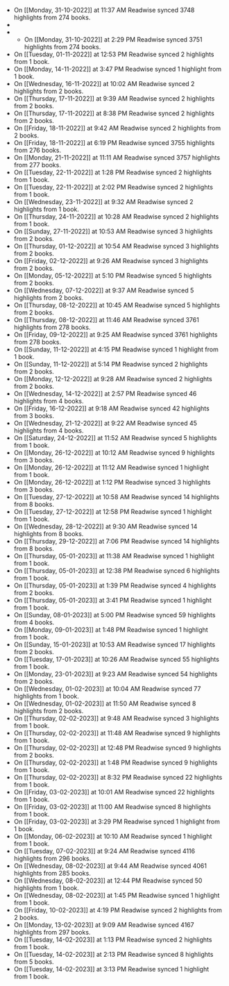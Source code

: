 - On [[Monday, 31-10-2022]] at 11:37 AM Readwise synced 3748 highlights from 274 books.
-
- * On [[Monday, 31-10-2022]] at 2:29 PM Readwise synced 3751 highlights from 274 books.
- On [[Tuesday, 01-11-2022]] at 12:53 PM Readwise synced 2 highlights from 1 book.
- On [[Monday, 14-11-2022]] at 3:47 PM Readwise synced 1 highlight from 1 book.
- On [[Wednesday, 16-11-2022]] at 10:02 AM Readwise synced 2 highlights from 2 books.
- On [[Thursday, 17-11-2022]] at 9:39 AM Readwise synced 2 highlights from 2 books.
- On [[Thursday, 17-11-2022]] at 8:38 PM Readwise synced 2 highlights from 2 books.
- On [[Friday, 18-11-2022]] at 9:42 AM Readwise synced 2 highlights from 2 books.
- On [[Friday, 18-11-2022]] at 6:19 PM Readwise synced 3755 highlights from 276 books.
- On [[Monday, 21-11-2022]] at 11:11 AM Readwise synced 3757 highlights from 277 books.
- On [[Tuesday, 22-11-2022]] at 1:28 PM Readwise synced 2 highlights from 1 book.
- On [[Tuesday, 22-11-2022]] at 2:02 PM Readwise synced 2 highlights from 1 book.
- On [[Wednesday, 23-11-2022]] at 9:32 AM Readwise synced 2 highlights from 1 book.
- On [[Thursday, 24-11-2022]] at 10:28 AM Readwise synced 2 highlights from 1 book.
- On [[Sunday, 27-11-2022]] at 10:53 AM Readwise synced 3 highlights from 2 books.
- On [[Thursday, 01-12-2022]] at 10:54 AM Readwise synced 3 highlights from 2 books.
- On [[Friday, 02-12-2022]] at 9:26 AM Readwise synced 3 highlights from 2 books.
- On [[Monday, 05-12-2022]] at 5:10 PM Readwise synced 5 highlights from 2 books.
- On [[Wednesday, 07-12-2022]] at 9:37 AM Readwise synced 5 highlights from 2 books.
- On [[Thursday, 08-12-2022]] at 10:45 AM Readwise synced 5 highlights from 2 books.
- On [[Thursday, 08-12-2022]] at 11:46 AM Readwise synced 3761 highlights from 278 books.
- On [[Friday, 09-12-2022]] at 9:25 AM Readwise synced 3761 highlights from 278 books.
- On [[Sunday, 11-12-2022]] at 4:15 PM Readwise synced 1 highlight from 1 book.
- On [[Sunday, 11-12-2022]] at 5:14 PM Readwise synced 2 highlights from 2 books.
- On [[Monday, 12-12-2022]] at 9:28 AM Readwise synced 2 highlights from 2 books.
- On [[Wednesday, 14-12-2022]] at 2:57 PM Readwise synced 46 highlights from 4 books.
- On [[Friday, 16-12-2022]] at 9:18 AM Readwise synced 42 highlights from 3 books.
- On [[Wednesday, 21-12-2022]] at 9:22 AM Readwise synced 45 highlights from 4 books.
- On [[Saturday, 24-12-2022]] at 11:52 AM Readwise synced 5 highlights from 1 book.
- On [[Monday, 26-12-2022]] at 10:12 AM Readwise synced 9 highlights from 3 books.
- On [[Monday, 26-12-2022]] at 11:12 AM Readwise synced 1 highlight from 1 book.
- On [[Monday, 26-12-2022]] at 1:12 PM Readwise synced 3 highlights from 3 books.
- On [[Tuesday, 27-12-2022]] at 10:58 AM Readwise synced 14 highlights from 8 books.
- On [[Tuesday, 27-12-2022]] at 12:58 PM Readwise synced 1 highlight from 1 book.
- On [[Wednesday, 28-12-2022]] at 9:30 AM Readwise synced 14 highlights from 8 books.
- On [[Thursday, 29-12-2022]] at 7:06 PM Readwise synced 14 highlights from 8 books.
- On [[Thursday, 05-01-2023]] at 11:38 AM Readwise synced 1 highlight from 1 book.
- On [[Thursday, 05-01-2023]] at 12:38 PM Readwise synced 6 highlights from 1 book.
- On [[Thursday, 05-01-2023]] at 1:39 PM Readwise synced 4 highlights from 2 books.
- On [[Thursday, 05-01-2023]] at 3:41 PM Readwise synced 1 highlight from 1 book.
- On [[Sunday, 08-01-2023]] at 5:00 PM Readwise synced 59 highlights from 4 books.
- On [[Monday, 09-01-2023]] at 1:48 PM Readwise synced 1 highlight from 1 book.
- On [[Sunday, 15-01-2023]] at 10:53 AM Readwise synced 17 highlights from 2 books.
- On [[Tuesday, 17-01-2023]] at 10:26 AM Readwise synced 55 highlights from 1 book.
- On [[Monday, 23-01-2023]] at 9:23 AM Readwise synced 54 highlights from 2 books.
- On [[Wednesday, 01-02-2023]] at 10:04 AM Readwise synced 77 highlights from 1 book.
- On [[Wednesday, 01-02-2023]] at 11:50 AM Readwise synced 8 highlights from 2 books.
- On [[Thursday, 02-02-2023]] at 9:48 AM Readwise synced 3 highlights from 1 book.
- On [[Thursday, 02-02-2023]] at 11:48 AM Readwise synced 9 highlights from 1 book.
- On [[Thursday, 02-02-2023]] at 12:48 PM Readwise synced 9 highlights from 2 books.
- On [[Thursday, 02-02-2023]] at 1:48 PM Readwise synced 9 highlights from 1 book.
- On [[Thursday, 02-02-2023]] at 8:32 PM Readwise synced 22 highlights from 1 book.
- On [[Friday, 03-02-2023]] at 10:01 AM Readwise synced 22 highlights from 1 book.
- On [[Friday, 03-02-2023]] at 11:00 AM Readwise synced 8 highlights from 1 book.
- On [[Friday, 03-02-2023]] at 3:29 PM Readwise synced 1 highlight from 1 book.
- On [[Monday, 06-02-2023]] at 10:10 AM Readwise synced 1 highlight from 1 book.
- On [[Tuesday, 07-02-2023]] at 9:24 AM Readwise synced 4116 highlights from 296 books.
- On [[Wednesday, 08-02-2023]] at 9:44 AM Readwise synced 4061 highlights from 285 books.
- On [[Wednesday, 08-02-2023]] at 12:44 PM Readwise synced 50 highlights from 1 book.
- On [[Wednesday, 08-02-2023]] at 1:45 PM Readwise synced 1 highlight from 1 book.
- On [[Friday, 10-02-2023]] at 4:19 PM Readwise synced 2 highlights from 2 books.
- On [[Monday, 13-02-2023]] at 9:09 AM Readwise synced 4167 highlights from 297 books.
- On [[Tuesday, 14-02-2023]] at 1:13 PM Readwise synced 2 highlights from 1 book.
- On [[Tuesday, 14-02-2023]] at 2:13 PM Readwise synced 8 highlights from 5 books.
- On [[Tuesday, 14-02-2023]] at 3:13 PM Readwise synced 1 highlight from 1 book.